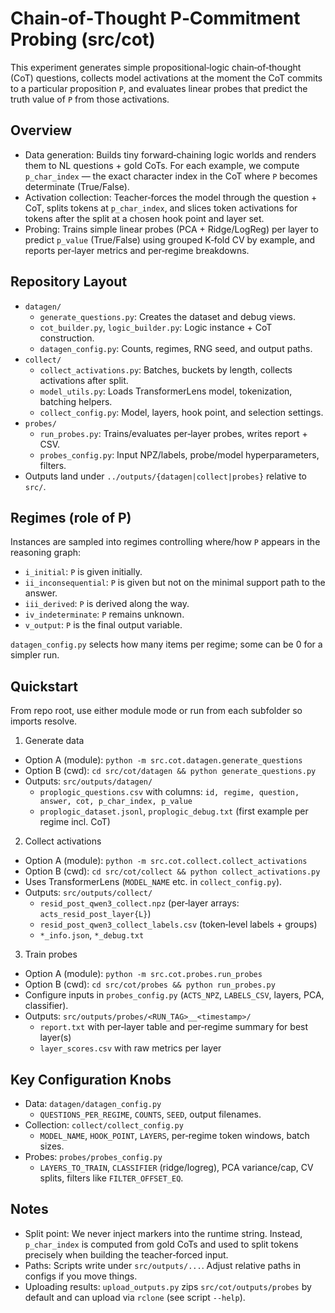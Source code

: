 # Chain‑of‑Thought P‑Commitment Probing (src/cot)

This experiment generates simple propositional‑logic chain‑of‑thought (CoT) questions, collects model activations at the moment the CoT commits to a particular proposition `P`, and evaluates linear probes that predict the truth value of `P` from those activations.

## Overview
- Data generation: Builds tiny forward‑chaining logic worlds and renders them to NL questions + gold CoTs. For each example, we compute `p_char_index` — the exact character index in the CoT where `P` becomes determinate (True/False).
- Activation collection: Teacher‑forces the model through the question + CoT, splits tokens at `p_char_index`, and slices token activations for tokens after the split at a chosen hook point and layer set.
- Probing: Trains simple linear probes (PCA + Ridge/LogReg) per layer to predict `p_value` (True/False) using grouped K‑fold CV by example, and reports per‑layer metrics and per‑regime breakdowns.

## Repository Layout
- `datagen/`
  - `generate_questions.py`: Creates the dataset and debug views.
  - `cot_builder.py`, `logic_builder.py`: Logic instance + CoT construction.
  - `datagen_config.py`: Counts, regimes, RNG seed, and output paths.
- `collect/`
  - `collect_activations.py`: Batches, buckets by length, collects activations after split.
  - `model_utils.py`: Loads TransformerLens model, tokenization, batching helpers.
  - `collect_config.py`: Model, layers, hook point, and selection settings.
- `probes/`
  - `run_probes.py`: Trains/evaluates per‑layer probes, writes report + CSV.
  - `probes_config.py`: Input NPZ/labels, probe/model hyperparameters, filters.
- Outputs land under `../outputs/{datagen|collect|probes}` relative to `src/`.

## Regimes (role of P)
Instances are sampled into regimes controlling where/how `P` appears in the reasoning graph:
- `i_initial`: `P` is given initially.
- `ii_inconsequential`: `P` is given but not on the minimal support path to the answer.
- `iii_derived`: `P` is derived along the way.
- `iv_indeterminate`: `P` remains unknown.
- `v_output`: `P` is the final output variable.

`datagen_config.py` selects how many items per regime; some can be 0 for a simpler run.

## Quickstart
From repo root, use either module mode or run from each subfolder so imports resolve.

1) Generate data
- Option A (module): `python -m src.cot.datagen.generate_questions`
- Option B (cwd): `cd src/cot/datagen && python generate_questions.py`
- Outputs: `src/outputs/datagen/`
  - `proplogic_questions.csv` with columns: `id, regime, question, answer, cot, p_char_index, p_value`
  - `proplogic_dataset.jsonl`, `proplogic_debug.txt` (first example per regime incl. CoT)

2) Collect activations
- Option A (module): `python -m src.cot.collect.collect_activations`
- Option B (cwd): `cd src/cot/collect && python collect_activations.py`
- Uses TransformerLens (`MODEL_NAME` etc. in `collect_config.py`).
- Outputs: `src/outputs/collect/`
  - `resid_post_qwen3_collect.npz` (per‑layer arrays: `acts_resid_post_layer{L}`)
  - `resid_post_qwen3_collect_labels.csv` (token‑level labels + groups)
  - `*_info.json`, `*_debug.txt`

3) Train probes
- Option A (module): `python -m src.cot.probes.run_probes`
- Option B (cwd): `cd src/cot/probes && python run_probes.py`
- Configure inputs in `probes_config.py` (`ACTS_NPZ`, `LABELS_CSV`, layers, PCA, classifier).
- Outputs: `src/outputs/probes/<RUN_TAG>__<timestamp>/`
  - `report.txt` with per‑layer table and per‑regime summary for best layer(s)
  - `layer_scores.csv` with raw metrics per layer

## Key Configuration Knobs
- Data: `datagen/datagen_config.py`
  - `QUESTIONS_PER_REGIME`, `COUNTS`, `SEED`, output filenames.
- Collection: `collect/collect_config.py`
  - `MODEL_NAME`, `HOOK_POINT`, `LAYERS`, per‑regime token windows, batch sizes.
- Probes: `probes/probes_config.py`
  - `LAYERS_TO_TRAIN`, `CLASSIFIER` (ridge/logreg), PCA variance/cap, CV splits, filters like `FILTER_OFFSET_EQ`.

## Notes
- Split point: We never inject markers into the runtime string. Instead, `p_char_index` is computed from gold CoTs and used to split tokens precisely when building the teacher‑forced input.
- Paths: Scripts write under `src/outputs/...`. Adjust relative paths in configs if you move things.
- Uploading results: `upload_outputs.py` zips `src/cot/outputs/probes` by default and can upload via `rclone` (see script `--help`).

